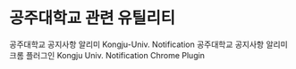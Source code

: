 # 공주대학교 관련 유틸리티

공주대학교 공지사항 알리미
Kongju-Univ. Notification
공주대학교 공지사항 알리미 크롬 플러그인
Kongju Univ. Notification Chrome Plugin

